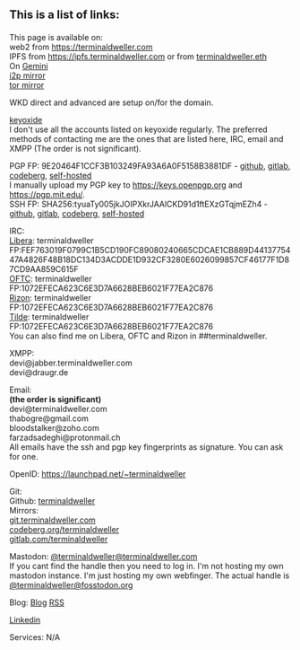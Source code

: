 <detail>
  <p style="font-size:20px;font-weight:bold">This is a list of links:</p>
  <p>
    <div>This page is available on:</div>
    <div>web2 from <a href="https://terminaldweller.com">https://terminaldweller.com</a></div>
    <div>IPFS from <a href="https://ipfs.terminaldweller.com">https://ipfs.terminaldweller.com</a> or from <a href="https://terminaldweller.eth.link">terminaldweller.eth</a></div>
    <div>On <a href="gemini://gemini.terminaldweller.com">Gemini</a></div>
    <div><a href="http://iedzwh5v2vouywqy4eak3eu33amfn3rzhdcln7j4r5kcyvf46cea.b32.i2p/">i2p mirror</a></div>
    <div><a href="http://dqunl5rzlv6skqfklqr4dwi4zph2vqoaennc7qoinqs5mlug4docq2yd.onion/">tor mirror</a></div>
  <p>WKD direct and advanced are setup on/for the domain.</p>
  <p>
    <div><a href="https://keyoxide.org/hkp/9e20464f1ccf3b103249fa93a6a0f5158b3881df">keyoxide</a></div>
    <div>I don't use all the accounts listed on keyoxide regularly. The preferred methods of contacting me are the ones that are listed here, IRC, email and XMPP (The order is not significant).</div>
  </p>
  <div>
    <div>PGP FP: 9E20464F1CCF3B103249FA93A6A0F5158B3881DF - <a href="https://github.com/terminaldweller.gpg">github</a>, <a href="https://gitlab.com/terminaldweller.gpg">gitlab</a>, <a href="https://codeberg.org/terminaldweller.gpg">codeberg</a>, <a href="keys/gpg_pubkey">self-hosted</a></div>
    <div>I manually upload my PGP key to <a href="https://keys.openpgp.org">https://keys.openpgp.org</a> and <a href="https://pgp.mit.edu/">https://pgp.mit.edu/</a>.</div>
    <div>SSH FP: SHA256:tyuaTy005jkJOIPXkrJAAlCKD91d1ftEXzGTqjmEZh4 - <a href="https://github.com/terminaldweller.keys">github</a>, <a href="https://gitlab.com/terminaldweller.keys">gitlab</a>, <a href="https://codeberg.org/terminaldweller.keys">codeberg</a>, <a href="keys/id_rsa_pub">self-hosted</a></div>
    <p>
    <div>IRC:</div>
    <div><a href="https://libera.chat">Libera</a>: terminaldweller <a>FP:FEF763019F0799C1B5CD190FC89080240665CDCAE1CB889D4413775447A4826F48B18DC134D3ACDDE1D932CF3280E6026099857CF46177F1D87CD9AA859C615F</a></div>
    <div><a href="https://oftc.net">OFTC</a>: terminaldweller <a>FP:1072EFECA623C6E3D7A6628BEB6021F77EA2C876</a></div>
    <div><a href="https://rizon.net/">Rizon</a>: terminaldweller <a>FP:1072EFECA623C6E3D7A6628BEB6021F77EA2C876</a></div>
    <div><a href="https://tilde.chat">Tilde</a>: terminaldweller <a>FP:1072EFECA623C6E3D7A6628BEB6021F77EA2C876</a></div>
    <div>You can also find me on Libera, OFTC and Rizon in ##terminaldweller.</div>
    </p>
  </div>
  </p>
  <p>
    <div>XMPP:</div>
    <div>devi@jabber.terminaldweller.com</div>
    <div>devi@draugr.de</div>
  </p>
  <p>
    <div>Email:</div>
    <div style="font-weight:bold;">(the order is significant)</div>
    <div>devi@terminaldweller.com</div>
    <div>thabogre@gmail.com</div>
    <div>bloodstalker@zoho.com</div>
    <div>farzadsadeghi@protonmail.ch</div>
    <div>All emails have the ssh and pgp key fingerprints as signature. You can ask for one.</div>
  </p>
  <p>
    <div>OpenID: <a href="https://launchpad.net/~terminaldweller">https://launchpad.net/~terminaldweller</a></div>
  </p>
  <p>
    <div>Git:</div>
    <div>Github: <a href="https://github.com/terminaldweller">terminaldweller</a></div>
    <div>Mirrors:</div>
    <div><a href="https://git.terminaldweller.com">git.terminaldweller.com</a></div>
    <div><a href="https://codeberg.org/terminaldweller">codeberg.org/terminaldweller</a></div>
    <div><a href="https://gitlab.com/terminaldweller">gitlab.com/terminaldweller</a></div>
  </p>
  <p>
    <div>Mastodon: <a href="https://fosstodon.org/@terminaldweller">@terminaldweller@terminaldweller.com</a></div>
    <div>If you cant find the handle then you need to log in. I'm not hosting my own mastodon instance. I'm just hosting my own webfinger. The actual handle is <a href="https://fosstodon.org/@terminaldweller">@terminaldweller@fosstodon.org</a></div>
  </p>
  <p>Blog: <a href="https://blog.terminaldweller.com">Blog</a> <a href="https://blog.terminaldweller.com/rss/feed">RSS</a></p>
  <p><a href="https://www.linkedin.com/in/farzad-sadeghi/">Linkedin</a></p>
  <div>
    <div>Services: N/A</div>
  </div>
</detail>
